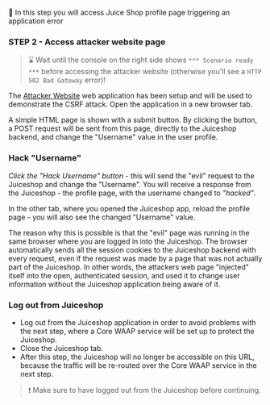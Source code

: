 &#127919; In this step you will access Juice Shop profile page triggering an application error

### STEP 2 - Access attacker website page

> &#8987; Wait until the console on the right side shows `*** Scenario ready ***` before accessing the attacker website (otherwise you'll see a `HTTP 502 Bad Gateway` error)!

The [Attacker Website]({{TRAFFIC_HOST1_9090}}) web application has been setup and will be used to demonstrate the 
CSRF attack. Open the application in a new browser tab.

A simple HTML page is shown with a submit button. By clicking the button, a POST request will be sent from
this page, directly to the Juiceshop backend, and change the "Username" value in the user profile.

### Hack "Username"

*Click the "Hack Username" button* - this will send the "evil" request to the Juiceshop and change the "Username". 
You will receive a response from the Juiceshop - the profile page, with the username changed to *"hacked"*.

In the other tab, where you opened the Juiceshop app, reload the profile page - you will also see
the changed "Username" value.

The reason why this is possible is that the "evil" page was running in the same browser where you are logged in into
the Juiceshop. The browser automatically sends all the session cookies to the Juiceshop backend with every request,
even if the request was made by a page that was not actually part of the Juiceshop. In other words, the attackers web page
"injected" itself into the open, authenticated session, and used it to change user information without the Juiceshop
application being aware of it.

### Log out from Juiceshop

* Log out from the Juiceshop application in order to avoid problems with the next step, where a Core WAAP service
will be set up to protect the Juiceshop.
* Close the Juiceshop tab.
* After this step, the Juiceshop will no longer be accessible on this URL, because the traffic
  will be re-routed over the Core WAAP service in the next step.

> &#10071; Make sure to have logged out from the Juiceshop before continuing.
